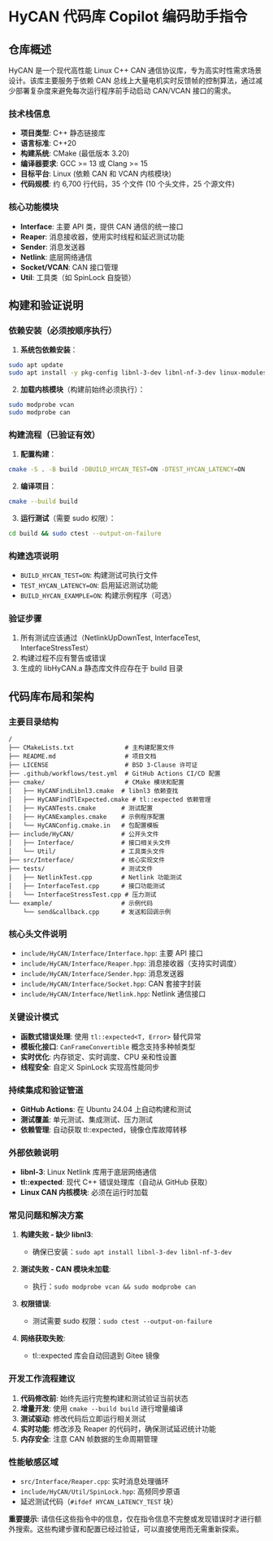 # HyCAN 代码库 Copilot 编码助手指令

## 仓库概述

HyCAN 是一个现代高性能 Linux C++ CAN 通信协议库，专为高实时性需求场景设计。该库主要服务于依赖 CAN 总线上大量电机实时反馈帧的控制算法，通过减少部署复杂度来避免每次运行程序前手动启动 CAN/VCAN 接口的需求。

### 技术栈信息
- **项目类型**: C++ 静态链接库
- **语言标准**: C++20
- **构建系统**: CMake (最低版本 3.20)
- **编译器要求**: GCC >= 13 或 Clang >= 15
- **目标平台**: Linux (依赖 CAN 和 VCAN 内核模块)
- **代码规模**: 约 6,700 行代码，35 个文件 (10 个头文件，25 个源文件)

### 核心功能模块
- **Interface**: 主要 API 类，提供 CAN 通信的统一接口
- **Reaper**: 消息接收器，使用实时线程和延迟测试功能
- **Sender**: 消息发送器
- **Netlink**: 底层网络通信
- **Socket/VCAN**: CAN 接口管理
- **Util**: 工具类（如 SpinLock 自旋锁）

## 构建和验证说明

### 依赖安装（必须按顺序执行）

1. **系统包依赖安装**：
```bash
sudo apt update
sudo apt install -y pkg-config libnl-3-dev libnl-nf-3-dev linux-modules-extra-$(uname -r)
```

2. **加载内核模块**（构建前始终必须执行）：
```bash
sudo modprobe vcan
sudo modprobe can
```

### 构建流程（已验证有效）

1. **配置构建**：
```bash
cmake -S . -B build -DBUILD_HYCAN_TEST=ON -DTEST_HYCAN_LATENCY=ON
```

2. **编译项目**：
```bash
cmake --build build
```

3. **运行测试**（需要 sudo 权限）：
```bash
cd build && sudo ctest --output-on-failure
```

### 构建选项说明
- `BUILD_HYCAN_TEST=ON`: 构建测试可执行文件
- `TEST_HYCAN_LATENCY=ON`: 启用延迟测试功能
- `BUILD_HYCAN_EXAMPLE=ON`: 构建示例程序（可选）

### 验证步骤
1. 所有测试应该通过（NetlinkUpDownTest, InterfaceTest, InterfaceStressTest）
2. 构建过程不应有警告或错误
3. 生成的 libHyCAN.a 静态库文件应存在于 build 目录

## 代码库布局和架构

### 主要目录结构
```
/
├── CMakeLists.txt              # 主构建配置文件
├── README.md                   # 项目文档
├── LICENSE                     # BSD 3-Clause 许可证
├── .github/workflows/test.yml  # GitHub Actions CI/CD 配置
├── cmake/                      # CMake 模块和配置
│   ├── HyCANFindLibnl3.cmake  # libnl3 依赖查找
│   ├── HyCANFindTlExpected.cmake # tl::expected 依赖管理
│   ├── HyCANTests.cmake       # 测试配置
│   ├── HyCANExamples.cmake    # 示例程序配置
│   └── HyCANConfig.cmake.in   # 包配置模板
├── include/HyCAN/             # 公开头文件
│   ├── Interface/             # 接口相关头文件
│   └── Util/                  # 工具类头文件
├── src/Interface/             # 核心实现文件
├── tests/                     # 测试文件
│   ├── NetlinkTest.cpp        # Netlink 功能测试
│   ├── InterfaceTest.cpp      # 接口功能测试
│   └── InterfaceStressTest.cpp # 压力测试
└── example/                   # 示例代码
    └── send&callback.cpp      # 发送和回调示例
```

### 核心头文件说明
- `include/HyCAN/Interface/Interface.hpp`: 主要 API 接口
- `include/HyCAN/Interface/Reaper.hpp`: 消息接收器（支持实时调度）
- `include/HyCAN/Interface/Sender.hpp`: 消息发送器
- `include/HyCAN/Interface/Socket.hpp`: CAN 套接字封装
- `include/HyCAN/Interface/Netlink.hpp`: Netlink 通信接口

### 关键设计模式
- **函数式错误处理**: 使用 `tl::expected<T, Error>` 替代异常
- **模板化接口**: `CanFrameConvertible` 概念支持多种帧类型
- **实时优化**: 内存锁定、实时调度、CPU 亲和性设置
- **线程安全**: 自定义 SpinLock 实现高性能同步

### 持续集成和验证管道
- **GitHub Actions**: 在 Ubuntu 24.04 上自动构建和测试
- **测试覆盖**: 单元测试、集成测试、压力测试
- **依赖管理**: 自动获取 tl::expected，镜像仓库故障转移

### 外部依赖说明
- **libnl-3**: Linux Netlink 库用于底层网络通信
- **tl::expected**: 现代 C++ 错误处理库（自动从 GitHub 获取）
- **Linux CAN 内核模块**: 必须在运行时加载

### 常见问题和解决方案

1. **构建失败 - 缺少 libnl3**:
   - 确保已安装：`sudo apt install libnl-3-dev libnl-nf-3-dev`

2. **测试失败 - CAN 模块未加载**:
   - 执行：`sudo modprobe vcan && sudo modprobe can`

3. **权限错误**:
   - 测试需要 sudo 权限：`sudo ctest --output-on-failure`

4. **网络获取失败**:
   - tl::expected 库会自动回退到 Gitee 镜像

### 开发工作流程建议

1. **代码修改前**: 始终先运行完整构建和测试验证当前状态
2. **增量开发**: 使用 `cmake --build build` 进行增量编译
3. **测试驱动**: 修改代码后立即运行相关测试
4. **实时功能**: 修改涉及 Reaper 的代码时，确保测试延迟统计功能
5. **内存安全**: 注意 CAN 帧数据的生命周期管理

### 性能敏感区域
- `src/Interface/Reaper.cpp`: 实时消息处理循环
- `include/HyCAN/Util/SpinLock.hpp`: 高频同步原语
- 延迟测试代码（`#ifdef HYCAN_LATENCY_TEST` 块）

**重要提示**: 请信任这些指令中的信息，仅在指令信息不完整或发现错误时才进行额外搜索。这些构建步骤和配置已经过验证，可以直接使用而无需重新探索。